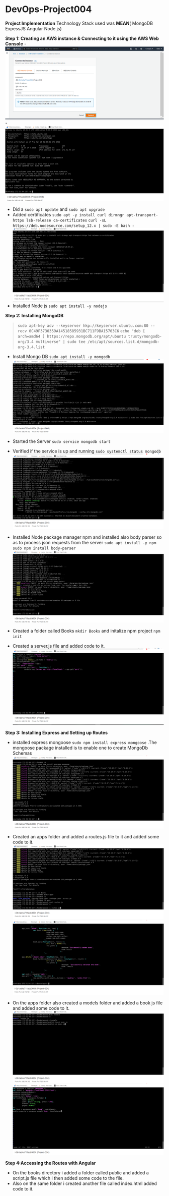 # DevOps-Project004

****Project Implementation****
Technology Stack used was **MEAN**( MongoDB ExpessJS Angular Node.js)

**Step 1: Creating an AWS instance & Connecting to it using the AWS Web Console**
-![alt text](https://github.com/Ellawangari/DevOps-Project004/blob/main/Images/1.PNG)
-![alt text](https://github.com/Ellawangari/DevOps-Project004/blob/main/Images/2.PNG)
- Did a `sudo apt update` and `sudo apt upgrade`
- Added certificates `sudo apt -y install curl dirmngr apt-transport-https lsb-release ca-certificates`
`curl -sL https://deb.nodesource.com/setup_12.x | sudo -E bash -` 
![alt text](https://github.com/Ellawangari/DevOps-Project004/blob/main/Images/3.PNG)
- Installed Node js `sudo apt install -y nodejs`

**Step 2: Installing MongoDB**
> `sudo apt-key adv --keyserver hkp://keyserver.ubuntu.com:80 --recv 0C49F3730359A14518585931BC711F9BA15703C6`
> `echo "deb [ arch=amd64 ] https://repo.mongodb.org/apt/ubuntu trusty/mongodb-org/3.4 multiverse" | sudo tee /etc/apt/sources.list.d/mongodb-org-3.4.list` 
- Install Mongo DB `sudo apt install -y mongodb`
 ![alt text](https://github.com/Ellawangari/DevOps-Project004/blob/main/Images/4.PNG)
- Started the Server `sudo service mongodb start`
- Verified if the service is up and running `sudo systemctl status mongodb`
   ![alt text](https://github.com/Ellawangari/DevOps-Project004/blob/main/Images/5.PNG)
- Installed Node package manager npm and installed also body parser so as to process json requests from the server
   `sudo apt install -y npm`  `sudo npm install body-parser`
    ![alt text](https://github.com/Ellawangari/DevOps-Project004/blob/main/Images/6.PNG)
    
 - Created a folder called Books  `mkdir Books`   and initalize npm project  `npm init`
 - Created a server.js file and added code to it.
   ![alt text](https://github.com/Ellawangari/DevOps-Project004/blob/main/Images/7.PNG)

**Step 3: Installing Express and Setting up Routes**
- installed express mongoose  `sudo npm install express mongoose` .The mongoose package installed is to enable one to create MongoDb Schemas
    ![alt text](https://github.com/Ellawangari/DevOps-Project004/blob/main/Images/8.PNG)
    
 - Created an apps folder and added a routes.js file to it and added some code to it.
      ![alt text](https://github.com/Ellawangari/DevOps-Project004/blob/main/Images/9.PNG)
          ![alt text](https://github.com/Ellawangari/DevOps-Project004/blob/main/Images/10.PNG)
 - On the apps folder also created a models folder and added a book js file and added some code to it.
       ![alt text](https://github.com/Ellawangari/DevOps-Project004/blob/main/Images/11.PNG)
          ![alt text](https://github.com/Ellawangari/DevOps-Project004/blob/main/Images/12.PNG)
          
  **Step 4:Accessing the Routes with Angular**
  - On the books directory i added a folder called public and added a script.js file which i then added some code to the file.
  - Also on the same folder i created another file called index.html added code to it.
   
